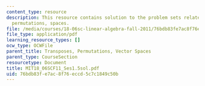 ```yaml
---
content_type: resource
description: This resource contains solution to the problem sets related to transposes,
  permutations, spaces.
file: /media/courses/18-06sc-linear-algebra-fall-2011/76bdb83fe7ac8f76eccd5c7c1849c50b_MIT18_06SCF11_Ses1.5sol.pdf
file_type: application/pdf
learning_resource_types: []
ocw_type: OCWFile
parent_title: Transposes, Permutations, Vector Spaces
parent_type: CourseSection
resourcetype: Document
title: MIT18_06SCF11_Ses1.5sol.pdf
uid: 76bdb83f-e7ac-8f76-eccd-5c7c1849c50b
---
```

